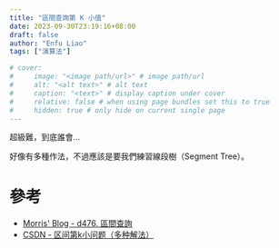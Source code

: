 ```yaml
---
title: "區間查詢第 K 小值"
date: 2023-09-30T23:19:16+08:00
draft: false
author: "Enfu Liao"
tags: ["演算法"]

# cover:
#     image: "<image path/url>" # image path/url
#     alt: "<alt text>" # alt text
#     caption: "<text>" # display caption under cover
#     relative: false # when using page bundles set this to true
#     hidden: true # only hide on current single page
---
```


超級難，到底誰會...

好像有多種作法，不過應該是要我們練習線段樹（Segment Tree）。


# 參考
* [Morris' Blog - d476. 區間查詢](https://morris821028.github.io/2015/06/25/zj-d476/)
* [CSDN - 区间第k小问题（多种解法）](https://blog.csdn.net/weixin_45925735/article/details/114262010)